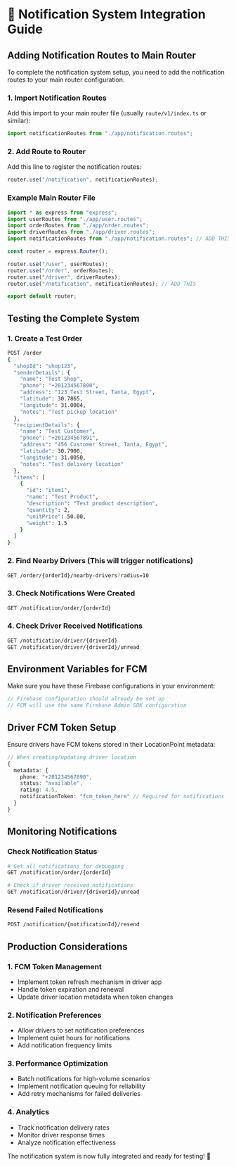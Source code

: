 # 🔧 Notification System Integration Guide

## Adding Notification Routes to Main Router

To complete the notification system setup, you need to add the notification routes to your main router configuration.

### 1. Import Notification Routes

Add this import to your main router file (usually `route/v1/index.ts` or similar):

```typescript
import notificationRoutes from "./app/notification.routes";
```

### 2. Add Route to Router

Add this line to register the notification routes:

```typescript
router.use("/notification", notificationRoutes);
```

### Example Main Router File

```typescript
import * as express from "express";
import userRoutes from "./app/user.routes";
import orderRoutes from "./app/order.routes";
import driverRoutes from "./app/driver.routes";
import notificationRoutes from "./app/notification.routes"; // ADD THIS

const router = express.Router();

router.use("/user", userRoutes);
router.use("/order", orderRoutes);
router.use("/driver", driverRoutes);
router.use("/notification", notificationRoutes); // ADD THIS

export default router;
```

## Testing the Complete System

### 1. Create a Test Order

```bash
POST /order
{
  "shopId": "shop123",
  "senderDetails": {
    "name": "Test Shop",
    "phone": "+201234567890",
    "address": "123 Test Street, Tanta, Egypt",
    "latitude": 30.7865,
    "longitude": 31.0004,
    "notes": "Test pickup location"
  },
  "recipientDetails": {
    "name": "Test Customer",
    "phone": "+201234567891",
    "address": "456 Customer Street, Tanta, Egypt",
    "latitude": 30.7900,
    "longitude": 31.0050,
    "notes": "Test delivery location"
  },
  "items": [
    {
      "id": "item1",
      "name": "Test Product",
      "description": "Test product description",
      "quantity": 2,
      "unitPrice": 50.00,
      "weight": 1.5
    }
  ]
}
```

### 2. Find Nearby Drivers (This will trigger notifications)

```bash
GET /order/{orderId}/nearby-drivers?radius=10
```

### 3. Check Notifications Were Created

```bash
GET /notification/order/{orderId}
```

### 4. Check Driver Received Notifications

```bash
GET /notification/driver/{driverId}
GET /notification/driver/{driverId}/unread
```

## Environment Variables for FCM

Make sure you have these Firebase configurations in your environment:

```typescript
// Firebase configuration should already be set up
// FCM will use the same Firebase Admin SDK configuration
```

## Driver FCM Token Setup

Ensure drivers have FCM tokens stored in their LocationPoint metadata:

```typescript
// When creating/updating driver location
{
  metadata: {
    phone: "+201234567890",
    status: "available",
    rating: 4.5,
    notificationToken: "fcm_token_here" // Required for notifications
  }
}
```

## Monitoring Notifications

### Check Notification Status

```bash
# Get all notifications for debugging
GET /notification/order/{orderId}

# Check if driver received notifications
GET /notification/driver/{driverId}/unread
```

### Resend Failed Notifications

```bash
POST /notification/{notificationId}/resend
```

## Production Considerations

### 1. FCM Token Management

- Implement token refresh mechanism in driver app
- Handle token expiration and renewal
- Update driver location metadata when token changes

### 2. Notification Preferences

- Allow drivers to set notification preferences
- Implement quiet hours for notifications
- Add notification frequency limits

### 3. Performance Optimization

- Batch notifications for high-volume scenarios
- Implement notification queuing for reliability
- Add retry mechanisms for failed deliveries

### 4. Analytics

- Track notification delivery rates
- Monitor driver response times
- Analyze notification effectiveness

The notification system is now fully integrated and ready for testing! 🎉
